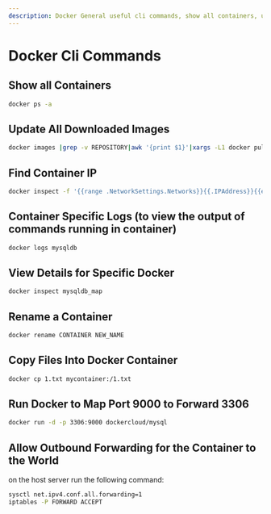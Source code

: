 ```yaml
---
description: Docker General useful cli commands, show all containers, update all downloaded images, find container IP, logs, copying files to docker and more...
---
```


# Docker Cli Commands

## Show all Containers

```bash
docker ps -a
```

## Update All Downloaded Images

```bash
docker images |grep -v REPOSITORY|awk '{print $1}'|xargs -L1 docker pull
```

## Find Container IP

```bash
docker inspect -f '{{range .NetworkSettings.Networks}}{{.IPAddress}}{{end}}' container_name_or_id
```

## Container Specific Logs (to view the output of commands running in container)

```bash
docker logs mysqldb
```

## View Details for Specific Docker

```bash
docker inspect mysqldb_map
```

## Rename a Container

```bash
docker rename CONTAINER NEW_NAME
```

## Copy Files Into Docker Container

```bash
docker cp 1.txt mycontainer:/1.txt
```

## Run Docker to Map Port 9000 to Forward 3306

```bash
docker run -d -p 3306:9000 dockercloud/mysql
```

## Allow Outbound Forwarding for the Container to the World

on the host server run the following command:

```bash
sysctl net.ipv4.conf.all.forwarding=1
iptables -P FORWARD ACCEPT
```
